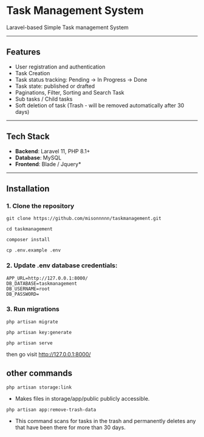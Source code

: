 # Task Management System
Laravel-based Simple Task management System

---
## Features

- User registration and authentication
- Task Creation
- Task status tracking: Pending → In Progress → Done
- Task state: published or drafted
- Paginations, Filter, Sorting and Search Task
- Sub tasks / Child tasks
- Soft deletion of task (Trash - will be removed automatically after 30 days)

---

## Tech Stack

- **Backend**: Laravel 11, PHP 8.1+
- **Database**: MySQL 
- **Frontend**: Blade / Jquery*
---

## Installation

### 1. Clone the repository

```
git clone https://github.com/misonnnnn/taskmanagement.git
```

```
cd taskmanagement
```

```
composer install
```

```
cp .env.example .env
```

### 2. Update .env database credentials:
```
APP_URL=http://127.0.0.1:8000/
DB_DATABASE=taskmanagement
DB_USERNAME=root
DB_PASSWORD=
```

### 3. Run migrations
```
php artisan migrate
```

```
php artisan key:generate
```

```
php artisan serve
```

then go visit 
http://127.0.0.1:8000/


## other commands
```
php artisan storage:link
```
- Makes files in storage/app/public publicly accessible.

```
php artisan app:remove-trash-data
```

- This command scans for tasks in the trash and permanently deletes any that have been there for more than 30 days.
